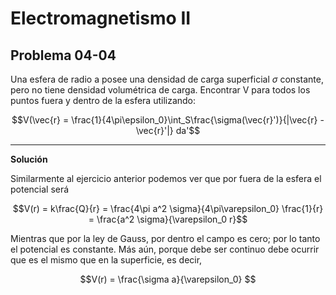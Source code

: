 # Electromagnetismo II
## Problema 04-04

Una esfera de radio a posee una densidad de carga superficial $\sigma$ constante,
pero no tiene densidad volumétrica de carga. Encontrar V para todos los
puntos fuera y dentro de la esfera utilizando:

```math
V(\vec{r}
=
\frac{1}{4\pi\epsilon_0}\int_S\frac{\sigma(\vec{r}')}{|\vec{r} - \vec{r}'|} da'
```

---

**Solución**

Similarmente al ejercicio anterior podemos ver que por fuera de la esfera el
potencial será

```math
V(r)
= k\frac{Q}{r} 
= \frac{4\pi a^2 \sigma}{4\pi\varepsilon_0} \frac{1}{r}
= \frac{a^2 \sigma}{\varepsilon_0 r}
```

Mientras que por la ley de Gauss, por dentro el campo es cero; por lo tanto
el potencial es constante. Más aún, porque debe ser continuo debe ocurrir
que es el mismo que en la superficie, es decir,

```math
V(r) = \frac{\sigma a}{\varepsilon_0} 
```
